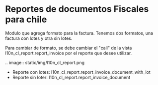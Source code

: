 Reportes de documentos Fiscales para chile
==========================================

  Modulo que agrega formato para la factura. Tenemos dos formatos, una factura con lotes y otra sin lotes.

  Para cambiar de formato, se debe cambiar el "call" de la vista l10n_cl_report.report_invoice
  por el reporte que desee utilizar.

  .. image:: static/img/l10n_cl_report.png
  
  - Reporte con lotes: l10n_cl_report.report_invoice_document_with_lot
  - Reporte sin loter: l10n_cl_report.report_invoice_document
